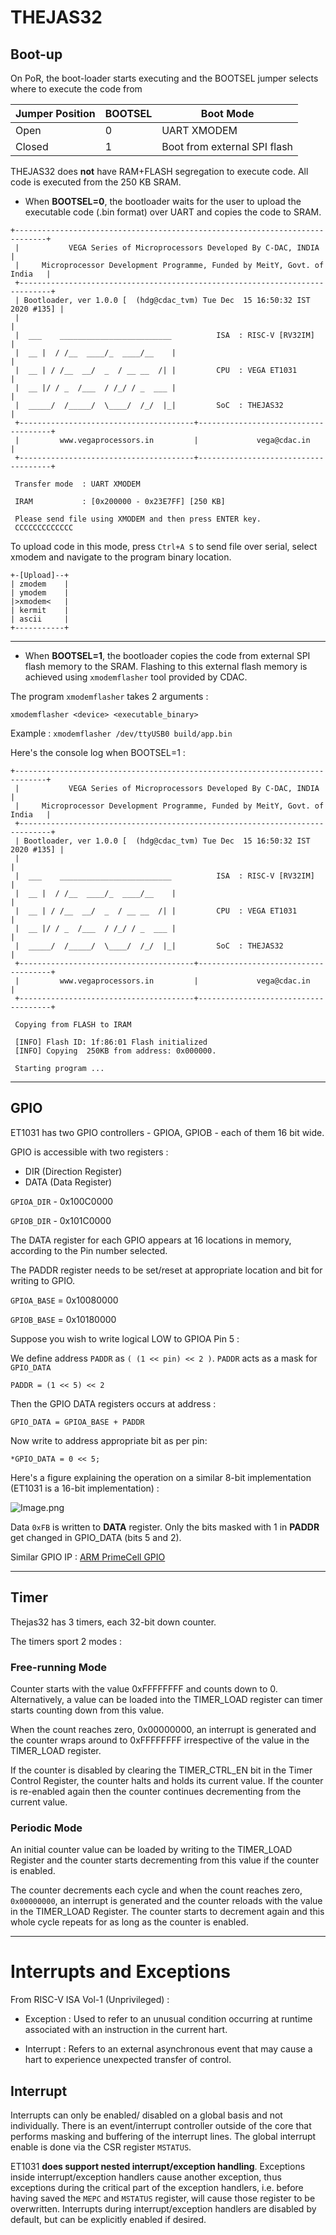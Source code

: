 # THEJAS32

## Boot-up

On PoR, the boot-loader starts executing and the BOOTSEL jumper selects where to execute the code from

| Jumper Position | BOOTSEL | Boot Mode                     |
| --------------- | ------- | ----------------------------- |
| Open            | 0       | UART XMODEM                   |
| Closed          | 1       | Boot from external SPI flash  |

THEJAS32 does **not** have RAM+FLASH segregation to execute code. All code is executed from the 250 KB SRAM.

- When **BOOTSEL=0**, the bootloader waits for the user to upload the executable code (.bin format) over UART and copies the code to SRAM. 

```
+-----------------------------------------------------------------------------+
 |           VEGA Series of Microprocessors Developed By C-DAC, INDIA          |
 |     Microprocessor Development Programme, Funded by MeitY, Govt. of India   |
 +-----------------------------------------------------------------------------+
 | Bootloader, ver 1.0.0 [  (hdg@cdac_tvm) Tue Dec  15 16:50:32 IST 2020 #135] |
 |                                                                             |
 |  ___    _________________________          ISA  : RISC-V [RV32IM]           |
 |  __ |  / /__  ____/_  ____/__    |                                          |
 |  __ | / /__  __/  _  / __ __  /| |         CPU  : VEGA ET1031               |
 |  __ |/ / _  /___  / /_/ / _  ___ |                                          |
 |  _____/  /_____/  \____/  /_/  |_|         SoC  : THEJAS32                  |
 +---------------------------------------+-------------------------------------+
 |         www.vegaprocessors.in         |             vega@cdac.in            |
 +---------------------------------------+-------------------------------------+

 Transfer mode  : UART XMODEM
 
 IRAM           : [0x200000 - 0x23E7FF] [250 KB]
 
 Please send file using XMODEM and then press ENTER key.
 CCCCCCCCCCCCC

```
To upload code in this mode, press `Ctrl+A S` to send file over serial, select xmodem and navigate to the program binary location.

```
+-[Upload]--+
| zmodem    |
| ymodem    |
|>xmodem<   |
| kermit    |
| ascii     |
+-----------+
```

---

- When **BOOTSEL=1**, the bootloader copies the code from external SPI flash memory to the SRAM. Flashing to this external flash memory is achieved using `xmodemflasher` tool provided by CDAC.

The program `xmodemflasher` takes 2 arguments :

`xmodemflasher <device> <executable_binary>`

Example : `xmodemflasher /dev/ttyUSB0 build/app.bin`

Here's the console log when BOOTSEL=1 : 

```
+-----------------------------------------------------------------------------+
 |           VEGA Series of Microprocessors Developed By C-DAC, INDIA          |
 |     Microprocessor Development Programme, Funded by MeitY, Govt. of India   |
 +-----------------------------------------------------------------------------+
 | Bootloader, ver 1.0.0 [  (hdg@cdac_tvm) Tue Dec  15 16:50:32 IST 2020 #135] |
 |                                                                             |
 |  ___    _________________________          ISA  : RISC-V [RV32IM]           |
 |  __ |  / /__  ____/_  ____/__    |                                          |
 |  __ | / /__  __/  _  / __ __  /| |         CPU  : VEGA ET1031               |
 |  __ |/ / _  /___  / /_/ / _  ___ |                                          |
 |  _____/  /_____/  \____/  /_/  |_|         SoC  : THEJAS32                  |
 +---------------------------------------+-------------------------------------+
 |         www.vegaprocessors.in         |             vega@cdac.in            |
 +---------------------------------------+-------------------------------------+

 Copying from FLASH to IRAM

 [INFO] Flash ID: 1f:86:01 Flash initialized
 [INFO] Copying  250KB from address: 0x000000.

 Starting program ...
```

---

## GPIO

ET1031 has two GPIO controllers - GPIOA, GPIOB - each of them 16 bit wide.

GPIO is accessible with two registers :

- DIR (Direction Register)
- DATA (Data Register)

`GPIOA_DIR` - 0x100C0000

`GPIOB_DIR` - 0x101C0000

The DATA register for each GPIO appears at 16 locations in memory, according to the Pin number selected.

The PADDR register needs to be set/reset at appropriate location and bit for writing to GPIO.

`GPIOA_BASE` = 0x10080000

`GPIOB_BASE` = 0x10180000

Suppose you wish to write logical LOW to GPIOA Pin 5 :

We define address `PADDR` as `( (1 << pin) << 2 )`. `PADDR` acts as a mask for `GPIO_DATA`

`PADDR = (1 << 5) << 2`

Then the GPIO DATA registers occurs at address :

`GPIO_DATA = GPIOA_BASE + PADDR`

Now write to address appropriate bit as per pin:

`*GPIO_DATA = 0 << 5;`

Here's a figure explaining the operation on a similar 8-bit implementation (ET1031 is a 16-bit implementation) :

![Image.png](https://res.craft.do/user/full/3372ef50-799d-12ab-837f-d73801b8cbf5/doc/061B987D-3FA8-42F2-BFA2-2ECEB04F74BE/3209E924-C79F-48BE-B26B-9E9BD74227A7_2/hH8PsSCTw7rwsinyryjaLHft2fTTxshhD2ATXJSxLyIz/Image.png)

Data `0xFB` is written to **DATA** register. Only the bits masked with 1 in **PADDR** get changed in GPIO_DATA (bits 5 and 2).


Similar GPIO IP : [ARM PrimeCell GPIO](https://developer.arm.com/documentation/ddi0142/b/functional-overview/arm-primecell-general-purpose-input-output--pl060--overview?lang=en)

---

## Timer

Thejas32 has 3 timers, each 32-bit down counter.

The timers sport 2 modes :

### Free-running Mode
Counter starts with the value 0xFFFFFFFF and counts down to 0.
Alternatively, a value can be loaded into the TIMER_LOAD register can timer starts counting down from this value. 

When the count reaches zero, 0x00000000, an interrupt is generated and the counter wraps around to 0xFFFFFFFF irrespective of the value in the TIMER_LOAD register.

If the counter is disabled by clearing the TIMER_CTRL_EN bit in the Timer Control Register, the counter halts and holds its current value. If the counter is re-enabled again then the counter continues decrementing from the current value.


### Periodic Mode
An initial counter value can be loaded by writing to the TIMER_LOAD Register and the counter starts decrementing from this value if the counter is enabled.

The counter decrements each cycle and when the count reaches zero, `0x00000000`, an interrupt is generated and the counter reloads with the value in the TIMER_LOAD Register. The counter starts to decrement again and this whole cycle repeats for as long as the counter is enabled.

---
# Interrupts and Exceptions

From RISC-V ISA Vol-1 (Unprivileged) : 

- Exception : Used to refer to an unusual condition occurring at runtime associated with an instruction in the current hart.

- Interrupt : Refers to an external asynchronous event that may cause a hart to experience unexpected transfer of control.

## Interrupt

Interrupts can only be enabled/ disabled on a global basis and not individually. There is an event/interrupt controller outside of the core that performs masking and buffering of the interrupt lines. The global interrupt enable is done via the CSR register `MSTATUS`.

ET1031 **does support nested interrupt/exception handling**. Exceptions inside interrupt/exception handlers cause another exception, thus exceptions during the critical part of the exception handlers, i.e. before having saved the `MEPC` and `MSTATUS` register, will cause those register to be overwritten. Interrupts during interrupt/exception handlers are disabled by default, but can be explicitly enabled if desired.

